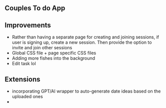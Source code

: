 ## Couples To do App

## Improvements
- Rather than having a separate page for creating and joining sessions, if user is signing up, create a new session. Then provide the option to invite and join other sessions
- Global CSS file + page specific CSS files
- Adding more fishes into the background
- Edit task lol

## Extensions
- incorporating GPT/AI wrapper to auto-generate date ideas based on the uploaded ones
- 
